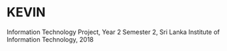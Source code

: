 # KEVIN
Information Technology Project, Year 2 Semester 2, Sri Lanka Institute of Information Technology, 2018